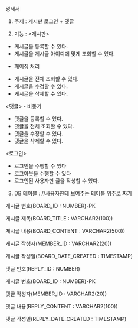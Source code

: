명세서

1. 주제 : 게시판 로그인 + 댓글

2. 기능 : 
<게시판>
- 게시글을 등록할 수 있다.
- 게시글을 게시글 아이디에 맞게 조회할 수 있다.
+ 페이징 처리
- 게시글을 전체 조회할 수 있다. 
- 게시글을 수정할 수 있다.
- 게시글을 삭제할 수 있다.

<댓글> - 비동기
- 댓글을 등록할 수 있다.
- 댓글을 전체 조회할 수 있다. 
- 댓글을 수정할 수 있다. 
- 댓글을 삭제할 수 있다. 

<로그인>
- 로그인을 수행할 수 있다 
- 로그아웃을 수행할 수 있다 
- 로그인된 사용자만 글을 작성할 수 있다.

3. DB 테이블 : 
//사용자한테 보여주는 테이블 위주로 짜기

<BOARD>

게시글 번호(BOARD_ID : NUMBER)-PK

게시글 제목(BOARD_TITLE : VARCHAR2(100))

게시글 내용(BOARD_CONTENT : VARCHAR2(500))

게시글 작성자(MEMBER_ID : VARCHAR2(20))

게시글 작성일(BOARD_DATE_CREATED : TIMESTAMP)


<REPLY>
  
댓글 번호(REPLY_ID : NUMBER)

게시글 번호(BOARD_ID : NUMBER)-PK

댓글 작성자(MEMBER_ID : VARCHAR2(20))

댓글 내용(REPLY_CONTENT : VARCHAR2(100))

댓글 작성일(REPLY_DATE_CREATED : TIMESTAMP)

